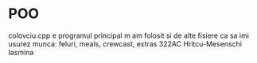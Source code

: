 # POO
colovciu.cpp e programul principal
m am folosit si de alte fisiere ca sa imi usurez munca: feluri, meals, crewcast, extras
322AC Hritcu-Mesenschi Iasmina
